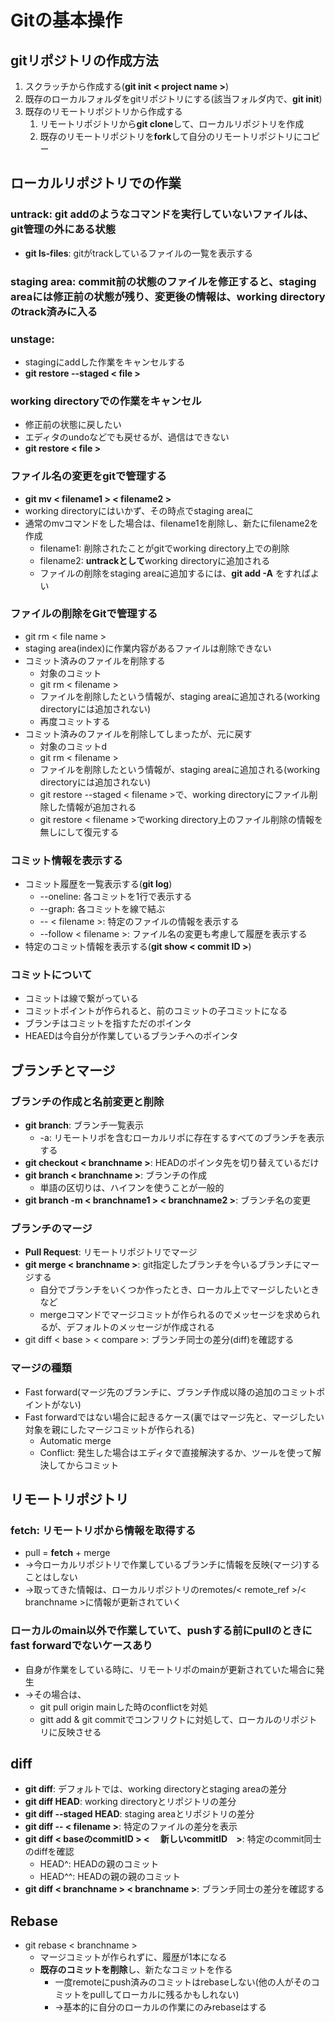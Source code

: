 # Gitの基本操作
## gitリポジトリの作成方法
1. スクラッチから作成する(**git init < project name >**)
2. 既存のローカルフォルダをgitリポジトリにする(該当フォルダ内で、**git init**)
3. 既存のリモートリポジトリから作成する
   1. リモートリポジトリから**git clone**して、ローカルリポジトリを作成
   2. 既存のリモートリポジトリを**fork**して自分のリモートリポジトリにコピー

## ローカルリポジトリでの作業
### untrack: git addのようなコマンドを実行していないファイルは、git管理の外にある状態
* **git ls-files**: gitがtrackしているファイルの一覧を表示する
### staging area: commit前の状態のファイルを修正すると、staging areaには修正前の状態が残り、変更後の情報は、working directoryのtrack済みに入る
### unstage:
* stagingにaddした作業をキャンセルする
* **git restore --staged < file >**
### working directoryでの作業をキャンセル
* 修正前の状態に戻したい
* エディタのundoなどでも戻せるが、過信はできない
* **git restore < file >**
### ファイル名の変更をgitで管理する
* **git mv < filename1 > < filename2 >**
* working directoryにはいかず、その時点でstaging areaに
* 通常のmvコマンドをした場合は、filename1を削除し、新たにfilename2を作成
  * filename1: 削除されたことがgitでworking directory上での削除
  * filename2: **untrackとして**working directoryに追加される
  * ファイルの削除をstaging areaに追加するには、**git add -A** をすればよい
### ファイルの削除をGitで管理する
* git rm < file name >
* staging area(index)に作業内容があるファイルは削除できない
* コミット済みのファイルを削除する
  * 対象のコミット
  * git rm < filename >
  * ファイルを削除したという情報が、staging areaに追加される(working directoryには追加されない)
  * 再度コミットする
* コミット済みのファイルを削除してしまったが、元に戻す
  * 対象のコミットd
  * git rm < filename >
  * ファイルを削除したという情報が、staging areaに追加される(working directoryには追加されない)
  * git restore --staged < filename >で、working directoryにファイル削除した情報が追加される
  * git restore < filename >でworking directory上のファイル削除の情報を無しにして復元する
### コミット情報を表示する
* コミット履歴を一覧表示する(**git log**)
  * --oneline: 各コミットを1行で表示する
  * --graph: 各コミットを線で結ぶ
  * -- < filename >: 特定のファイルの情報を表示する
  * --follow < filename >: ファイル名の変更も考慮して履歴を表示する
* 特定のコミット情報を表示する(**git show < commit ID >**)

### コミットについて
* コミットは線で繋がっている
* コミットポイントが作られると、前のコミットの子コミットになる
* ブランチはコミットを指すただのポインタ
* HEAEDは今自分が作業しているブランチへのポインタ

## ブランチとマージ
### ブランチの作成と名前変更と削除
* **git branch**: ブランチ一覧表示
  * -a: リモートリポを含むローカルリポに存在するすべてのブランチを表示する
* **git checkout < branchname >**: HEADのポインタ先を切り替えているだけ
* **git branch < branchname >**: ブランチの作成
  * 単語の区切りは、ハイフンを使うことが一般的
* **git branch -m < branchname1 > < branchname2 >**: ブランチ名の変更
### ブランチのマージ
* **Pull Request**: リモートリポジトリでマージ
* **git merge < branchname >**: git指定したブランチを今いるブランチにマージする
  * 自分でブランチをいくつか作ったとき、ローカル上でマージしたいときなど
  * mergeコマンドでマージコミットが作られるのでメッセージを求められるが、デフォルトのメッセージが作成される
* git diff < base > < compare >: ブランチ同士の差分(diff)を確認する
### マージの種類
* Fast forward(マージ先のブランチに、ブランチ作成以降の追加のコミットポイントがない)
* Fast forwardではない場合に起きるケース(裏ではマージ先と、マージしたい対象を親にしたマージコミットが作られる)
  * Automatic merge
  * Conflict: 発生した場合はエディタで直接解決するか、ツールを使って解決してからコミット

## リモートリポジトリ
### fetch: リモートリポから情報を取得する
* pull = **fetch** + merge
* →今ローカルリポジトリで作業しているブランチに情報を反映(マージ)することはしない
* →取ってきた情報は、ローカルリポジトリのremotes/< remote_ref >/< branchname >に情報が更新されていく
### ローカルのmain以外で作業していて、pushする前にpullのときにfast forwardでないケースあり
* 自身が作業をしている時に、リモートリポのmainが更新されていた場合に発生
* →その場合は、
  * git pull origin mainした時のconflictを対処
  * gitt add & git commitでコンフリクトに対処して、ローカルのリポジトリに反映させる

## diff
* **git diff**: デフォルトでは、working directoryとstaging areaの差分
* **git diff HEAD**: working directoryとリポジトリの差分
* **git diff --staged HEAD**: staging areaとリポジトリの差分
* **git diff -- < filename >**: 特定のファイルの差分を表示
* **git diff < baseのcommitID > < 　新しいcommitID　>**: 特定のcommit同士のdiffを確認
  * HEAD^: HEADの親のコミット
  * HEAD^^: HEADの親の親のコミット
* **git diff < branchname > < branchname >**: ブランチ同士の差分を確認する

## Rebase
* git rebase < branchname >
  * マージコミットが作られずに、履歴が1本になる
  * **既存のコミットを削除**し、新たなコミットを作る
    * 一度remoteにpush済みのコミットはrebaseしない(他の人がそのコミットをpullしてローカルに残るかもしれない)
    * →基本的に自分のローカルの作業にのみrebaseはする